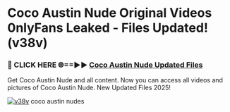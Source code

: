 # Coco Austin Nude Original Videos 0nlyFans Leaked - Files Updated! (v38v)

<h3>🔴 CLICK HERE 🌐==►► <a href="https://tinyurl.com/5h6xmrr3" rel="nofollow">Coco Austin Nude Updated Files</a></h3>

Get Coco Austin Nude and all content. Now you can access all videos and pictures of Coco Austin Nude. New Updated Files 2025!

[![v38v](https://i.imgur.com/KVD873Z.gif)](https://tinyurl.com/5h6xmrr3)
coco austin nudes